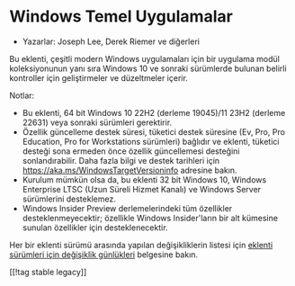 # Windows Temel Uygulamalar #

* Yazarlar: Joseph Lee, Derek Riemer ve diğerleri

Bu eklenti, çeşitli modern Windows uygulamaları için bir uygulama modül
koleksiyonunun yanı sıra Windows 10 ve sonraki sürümlerde bulunan belirli
kontroller için geliştirmeler ve düzeltmeler içerir.

Notlar:

* Bu eklenti, 64 bit Windows 10 22H2 (derleme 19045)/11 23H2 (derleme 22631)
  veya sonraki sürümleri gerektirir.
* Özellik güncelleme destek süresi, tüketici destek süresine (Ev, Pro, Pro
  Education, Pro for Workstations sürümleri) bağlıdır ve eklenti, tüketici
  desteği sona ermeden önce özellik güncellemesi desteğini
  sonlandırabilir. Daha fazla bilgi ve destek tarihleri ​​için
  <https://aka.ms/WindowsTargetVersioninfo> adresine bakın.
* Kurulum mümkün olsa da, bu eklenti 32 bit Windows 10, Windows Enterprise
  LTSC (Uzun Süreli Hizmet Kanalı) ve Windows Server sürümlerini
  desteklemez.
* Windows Insider Preview derlemelerindeki tüm özellikler
  desteklenmeyecektir; özellikle Windows Insider'ların bir alt kümesine
  sunulan özellikler için desteklenecektir.

Her bir eklenti sürümü arasında yapılan değişikliklerin listesi için
[eklenti sürümleri için değişiklik günlükleri][1] belgesine bakın.

[[!tag stable legacy]]

[1]: https://github.com/josephsl/wintenapps/blob/main/changes.md
